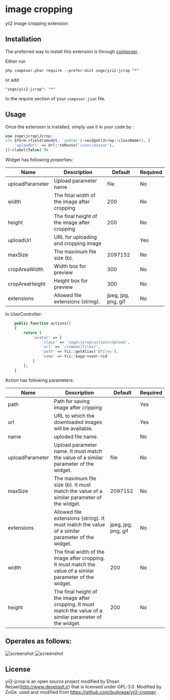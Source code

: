  image cropping
===============
 yii2 image cropping extension 

Installation
------------

The preferred way to install this extension is through [composer](http://getcomposer.org/download/).

Either run

```
php composer.phar require --prefer-dist zoge/yii2-jcrop "*"
```

or add

```
"zoge/yii2-jcrop": "*"
```

to the require section of your `composer.json` file.


Usage
-----

Once the extension is installed, simply use it in your code by  :

```php
use zoge\jcrop\Jcrop;
<?= $form->field($model, 'avatar')->widget(Jcrop::className(), [
    'uploadUrl' => Url::toRoute('/user/avatar'),
])->label(false) ?>
```

Widget has following properties:

| Name     | Description    | Default |  Required   |
| --------|---------|-------|------|
| uploadParameter  | Upload parameter name | file    |No |
| width  | The final width of the image after cropping | 200    |No |
| height  | The final height of the image after cropping | 200    |No |
| uploadUrl  | URL for uploading and cropping image |     |Yes |
| maxSize  | The maximum file size (b).  | 2097152    |No |
| cropAreaWidth  | Width box for preview | 300    |No |
| cropAreaHeight  | Height box for preview | 300    |No |
| extensions  | Allowed file extensions (string). | jpeg, jpg, png, gif    |No |

In UserController:

```php
    public function actions()
    {
        return [
            'avatar' => [
                'class' => 'zoge\jcrop\actions\Upload',
                'url' => '/common/files/',
                'path' => Yii::getAlias('@files'),
                'name' => Yii::$app->user->id
            ]
        ];
    }
```
	
Action has following parameters:

| Name     | Description    | Default |  Required   |
| --------|---------|-------|------|
| path  | Path for saving image after cripping |     |Yes |
| url  | URL to which the downloaded images will be available. |  |Yes |
| name  | uploded file name. |  |No |
| uploadParameter  | Upload parameter name. It must match the value of a similar parameter of the widget. | file    |No |
| maxSize  | The maximum file size (b). It must match the value of a similar parameter of the widget. | 2097152    |No |
| extensions  | Allowed file extensions (string). It must match the value of a similar parameter of the widget. | jpeg, jpg, png, gif    |No |
| width  | The final width of the image after cropping. It must match the value of a similar parameter of the widget. | 200    |No |
| height  | The final height of the image after cropping. It must match the value of a similar parameter of the widget. | 200    |No |

Operates as follows:
--------------------
![screenshot](http://www.developit.ir/tmp/jcrop1.jpg)
![screenshot](http://www.developit.ir/tmp/jcrop2.jpg)

License
-------
yii2-jcrop is an open source project modified by Ehsan Rezaei(http://www.developit.ir) that is licensed under GPL-3.0.
Modified by ZoGe.
used and modified from https://github.com/budyaga/yii2-cropper
